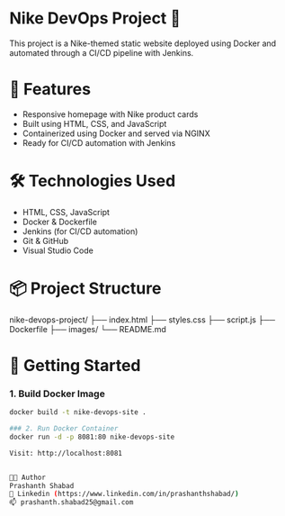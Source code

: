# Nike DevOps Project 🚀

This project is a Nike-themed static website deployed using Docker and automated through a CI/CD pipeline with Jenkins.

# 📌 Features
- Responsive homepage with Nike product cards
- Built using HTML, CSS, and JavaScript
- Containerized using Docker and served via NGINX
- Ready for CI/CD automation with Jenkins

# 🛠️ Technologies Used
- HTML, CSS, JavaScript
- Docker & Dockerfile
- Jenkins (for CI/CD automation)
- Git & GitHub
- Visual Studio Code

# 📦 Project Structure
nike-devops-project/
├── index.html
├── styles.css
├── script.js
├── Dockerfile
├── images/
└── README.md


# 🚀 Getting Started

### 1. Build Docker Image
```bash
docker build -t nike-devops-site .

### 2. Run Docker Container
docker run -d -p 8081:80 nike-devops-site

Visit: http://localhost:8081


👨‍💻 Author
Prashanth Shabad
🔗 Linkedin (https://www.linkedin.com/in/prashanthshabad/)
📫 prashanth.shabad25@gmail.com




